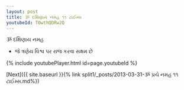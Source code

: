 ```yaml
---
layout: post
title: ૐ દક્ષિણાય નમહ ૧૧ ટાઈમ્સ
youtubeId: TOwthQDRw2Q
---
```

 
 
 ૐ દક્ષિણાય નમહ  
 
 -  જે ત્રણેય વિશ્વ પર રાજ કરવા સક્ષમ છે 
 
  
 
  
 
 
 
 
 
 


{% include youtubePlayer.html id=page.youtubeId %}
 
[Next]({{ site.baseurl }}{% link  split1/_posts/2013-03-31-ૐ પ્રચે નમહ ૧૧ ટાઈમ્સ.md%})
 
